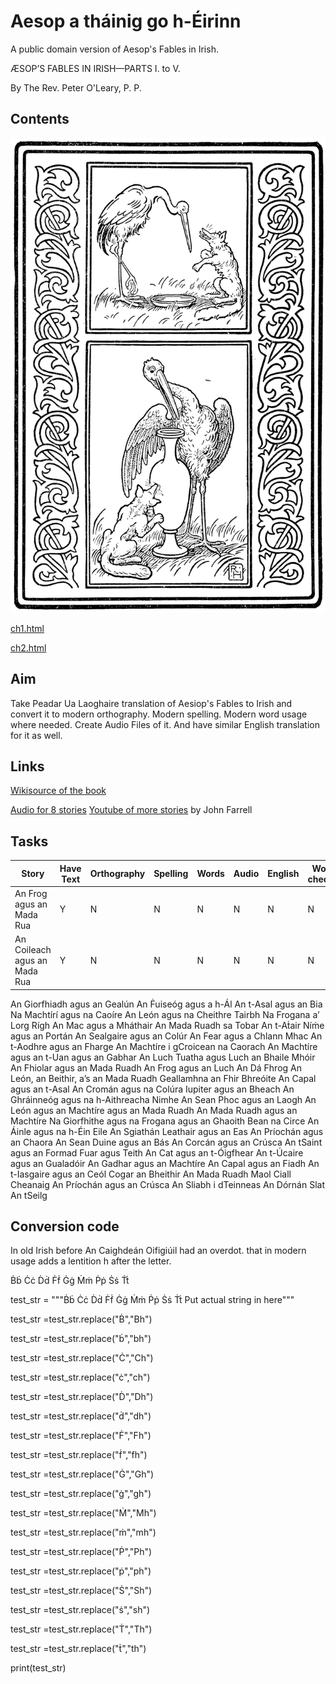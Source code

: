# Aesop a tháinig go h-Éirinn
A public domain version of Aesop's Fables in Irish.

ÆSOP’S FABLES IN IRISH—PARTS I. to V.

By The Rev. Peter O'Leary, P. P.
## Contents

![Front Cover](cover.png)




[ch1.html](/ch1.html)

[ch2.html](/ch2.html)

## Aim
Take Peadar Ua Laoghaire translation of Aesiop's Fables to Irish and convert it to modern orthography. Modern spelling. Modern word usage where needed. Create Audio Files of it. And have similar English translation for it as well. 

## Links
[Wikisource of the book](https://wikisource.org/wiki/Aesop_a_th%C3%A1inig_go_h-%C3%89irinn/An_Frog_agus_an_Mada_Rua)

[Audio for 8 stories](https://corkirish.wordpress.com/audio-files-on-this-site/)
[Youtube of more stories](https://www.youtube.com/watch?v=zyi70tG68UM&t=1s) by John Farrell
## Tasks

Story | Have Text | Orthography | Spelling | Words | Audio | English | Words checked 
--- | --- | --- | --- |--- |--- |--- |--- 
An Frog agus an Mada Rua | Y | N | N | N | N | N | N 
An Coileach agus an Mada Rua | Y | N | N | N | N | N | N  
An Giorfhiadh agus an Gealún
An Ḟuiseóg agus a h-Ál
An t-Asal agus an Bia
Na Machtírí agus na Caoíre 
An León agus na Cheithre Tairbh
Na Frogana a’ Lorg Rígh
An Mac agus a Mháthair
An Mada Ruadh sa Tobar
An t-Aṫair Níṁe agus an Portán
An Sealgaire agus an Colúr
An Fear agus a Chlann Mhac
An t-Aodhre agus an Fharge
An Machtíre i gCroicean na Caorach
An Machtíre agus an t-Uan agus an Gabhar
An Luch Tuatha agus Luch an Bhaile Mhóir
An Fhiolar agus an Mada Ruadh
An Frog agus an Luch
An Dá Fhrog
An León, an Beithir, a’s an Mada Ruadh
Geallamhna an Fhir Bhreóite
An Capal agus an t-Asal
An Cromán agus na Colúra
Iupiter agus an Bheach
An Ghráinneóg agus na h-Aithreacha Nimhe
An Sean Phoc agus an Laogh
An León agus an Machtíre agus an Mada Ruadh
An Mada Ruadh agus an Machtíre
Na Giorfhithe agus na Frogana agus an Ghaoith
Bean na Circe
An Áinle agus na h-Éin Eile
An Sgiathán Leathair agus an Eas
An Príochán agus an Chaora
An Sean Duine agus an Bás
An Corcán agus an Crúsca
An tSaint agus an Formad
Fuar agus Teith
An Cat agus an t-Óigfhear
An t-Úcaire agus an Gualadóir
An Gadhar agus an Machtíre
An Capal agus an Fiadh 
An t-Iasgaire agus an Ceól 
Cogar an Bheithir 
An Mada Ruadh Maol
Ciall Cheanaig
An Príochán agus an Crúsca
An Sliabh i dTeinneas
An Dórnán Slat
An tSeilg

## Conversion code
In old Irish before An Caighdeán Oifigiúil had an overdot. that in modern usage adds a lentition h after the letter. 

Ḃḃ Ċċ Ḋḋ Ḟḟ Ġġ Ṁṁ Ṗṗ Ṡṡ Ṫṫ

test_str = """Ḃḃ Ċċ Ḋḋ Ḟḟ Ġġ Ṁṁ Ṗṗ Ṡṡ Ṫṫ Put actual string in here"""

test_str =test_str.replace("Ḃ","Bh")

test_str =test_str.replace("ḃ","bh")

test_str =test_str.replace("Ċ","Ch")

test_str =test_str.replace("ċ","ch")

test_str =test_str.replace("Ḋ","Dh")

test_str =test_str.replace("ḋ","dh")

test_str =test_str.replace("Ḟ","Fh")

test_str =test_str.replace("ḟ","fh")

test_str =test_str.replace("Ġ","Gh")

test_str =test_str.replace("ġ","gh")

test_str =test_str.replace("Ṁ","Mh")

test_str =test_str.replace("ṁ","mh")

test_str =test_str.replace("Ṗ","Ph")

test_str =test_str.replace("ṗ","ph")

test_str =test_str.replace("Ṡ","Sh")

test_str =test_str.replace("ṡ","sh")

test_str =test_str.replace("Ṫ","Th")

test_str =test_str.replace("ṫ","th")

print(test_str)
